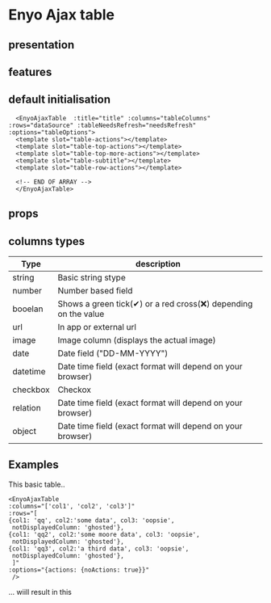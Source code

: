 # Enyo Ajax table

## presentation



## features

## default initialisation


```
  <EnyoAjaxTable  :title="title" :columns="tableColumns" :rows="dataSource" :tableNeedsRefresh="needsRefresh" :options="tableOptions">
  <template slot="table-actions"></template>
  <template slot="table-top-actions"></template>
  <template slot="table-top-more-actions"></template>
  <template slot="table-subtitle"></template>
  <template slot="table-row-actions"></template>

  <!-- END OF ARRAY -->
  </EnyoAjaxTable>
  ```


## props

<ComponentDoc :component="'EnyoAjaxTable'" />


## columns types

| Type   |     description      |
|----------|---------------|
| string | Basic string stype |
| number | Number based field   |
| booelan | Shows a green tick(✔) or a red cross(❌) depending on the value |
| url | In app or external url |
| image | Image column (displays the actual image) |
| date | Date field ("DD-MM-YYYY") |
| datetime | Date time field (exact format will depend on your browser) |
| checkbox | Checkox |
| relation | Date time field (exact format will depend on your browser) <Badge text="beta"/> |
| object | Date time field (exact format will depend on your browser) |



## Examples

This basic table..
```
<EnyoAjaxTable
:columns="['col1', 'col2', 'col3']"
:rows="[
{col1: 'qq', col2:'some data', col3: 'oopsie',
 notDisplayedColumn: 'ghosted'},
{col1: 'qq2', col2:'some moore data', col3: 'oopsie',
 notDisplayedColumn: 'ghosted'},
{col1: 'qq3', col2:'a third data', col3: 'oopsie',
 notDisplayedColumn: 'ghosted'},
 ]"
:options="{actions: {noActions: true}}"
 />
```

... wiill result in this
<AjaxTableDemo/>